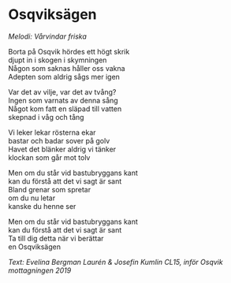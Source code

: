 # Osqviksägen

_Melodi: Vårvindar friska_

Borta på Osqvik hördes ett högt skrik  
djupt in i skogen i skymningen  
Någon som saknas håller oss vakna  
Adepten som aldrig sågs mer igen

Var det av vilje, var det av tvång?  
Ingen som varnats av denna sång  
Något kom fatt en släpad till vatten  
skepnad i våg och tång

Vi leker lekar rösterna ekar  
bastar och badar sover på golv  
Havet det blänker aldrig vi tänker  
klockan som går mot tolv

Men om du står vid bastubryggans kant  
kan du förstå att det vi sagt är sant  
Bland grenar som spretar  
om du nu letar  
kanske du henne ser

Men om du står vid bastubryggans kant  
kan du förstå att det vi sagt är sant  
Ta till dig detta när vi berättar  
en Osqviksägen

_Text: Evelina Bergman Laurén & Josefin Kumlin CL15, inför Osqvik mottagningen 2019_
